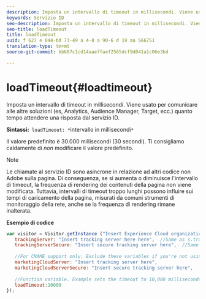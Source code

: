 ```yaml
---
description: Imposta un intervallo di timeout in millisecondi. Viene usato per comunicare alle altre soluzioni (es, Analytics, Audience Manager, Target, ecc.) quanto tempo attendere una risposta dal servizio ID.
keywords: Servizio ID
seo-description: Imposta un intervallo di timeout in millisecondi. Viene usato per comunicare alle altre soluzioni (es, Analytics, Audience Manager, Target, ecc.) quanto tempo attendere una risposta dal servizio ID.
seo-title: loadTimeout
title: loadTimeout
uuid: f 627 e 044-bd 73-49 a 4-8 a 90-6 d 19 aa 566751
translation-type: tm+mt
source-git-commit: bb687c1cd14aae7faef2565dcf9d041a1c06e3bd

---
```



# loadTimeout{#loadtimeout}

Imposta un intervallo di timeout in millisecondi. Viene usato per comunicare alle altre soluzioni (es, Analytics, Audience Manager, Target, ecc.) quanto tempo attendere una risposta dal servizio ID.

**Sintassi:**` loadTimeout: *`intervallo in millisecondi`*`

Il valore predefinito è 30.000 millisecondi (30 secondi). Ti consigliamo caldamente di *non* modificare il valore predefinito.

>[!NOTE]
>
>Le chiamate al servizio ID sono asincrone in relazione ad altri codice non Adobe sulla pagina. Di conseguenza, se si aumenta o diminuisce l&#39;intervallo di timeout, la frequenza di rendering dei contenuti della pagina non viene modificata. Tuttavia, intervalli di timeout troppo lunghi possono influire sui tempi di caricamento della pagina, misurati da comuni strumenti di monitoraggio della rete, anche se la frequenza di rendering rimane inalterata.

**Esempio di codice**

```js
var visitor = Visitor.getInstance ("Insert Experience Cloud organization ID here",{ 
   trackingServer: "Insert tracking server here here",  //Same as s.trackingServer 
   trackingServerSecure: "Insert secure tracking server here",  //Same as s.trackingServerSecure 
 
   //For CNAME support only. Exclude these variables if you're not using CNAME 
   marketingCloudServer: "Insert tracking server here", 
   marketingCloudServerSecure: "Insert secure tracking server here", 
 
   //Function variable. Example sets the timeout to 10,000 milliseconds (10 seconds). 
   loadTimeout:10000 
});
```

